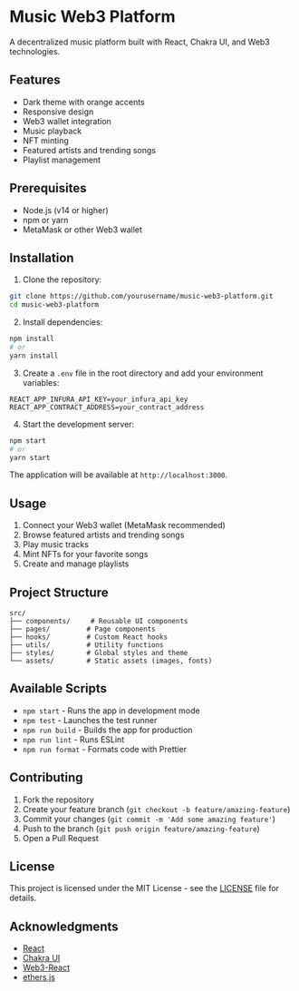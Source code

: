 # Music Web3 Platform

A decentralized music platform built with React, Chakra UI, and Web3 technologies.

## Features

- Dark theme with orange accents
- Responsive design
- Web3 wallet integration
- Music playback
- NFT minting
- Featured artists and trending songs
- Playlist management

## Prerequisites

- Node.js (v14 or higher)
- npm or yarn
- MetaMask or other Web3 wallet

## Installation

1. Clone the repository:
```bash
git clone https://github.com/yourusername/music-web3-platform.git
cd music-web3-platform
```

2. Install dependencies:
```bash
npm install
# or
yarn install
```

3. Create a `.env` file in the root directory and add your environment variables:
```env
REACT_APP_INFURA_API_KEY=your_infura_api_key
REACT_APP_CONTRACT_ADDRESS=your_contract_address
```

4. Start the development server:
```bash
npm start
# or
yarn start
```

The application will be available at `http://localhost:3000`.

## Usage

1. Connect your Web3 wallet (MetaMask recommended)
2. Browse featured artists and trending songs
3. Play music tracks
4. Mint NFTs for your favorite songs
5. Create and manage playlists

## Project Structure

```
src/
├── components/     # Reusable UI components
├── pages/         # Page components
├── hooks/         # Custom React hooks
├── utils/         # Utility functions
├── styles/        # Global styles and theme
└── assets/        # Static assets (images, fonts)
```

## Available Scripts

- `npm start` - Runs the app in development mode
- `npm test` - Launches the test runner
- `npm run build` - Builds the app for production
- `npm run lint` - Runs ESLint
- `npm run format` - Formats code with Prettier

## Contributing

1. Fork the repository
2. Create your feature branch (`git checkout -b feature/amazing-feature`)
3. Commit your changes (`git commit -m 'Add some amazing feature'`)
4. Push to the branch (`git push origin feature/amazing-feature`)
5. Open a Pull Request

## License

This project is licensed under the MIT License - see the [LICENSE](LICENSE) file for details.

## Acknowledgments

- [React](https://reactjs.org/)
- [Chakra UI](https://chakra-ui.com/)
- [Web3-React](https://github.com/NoahZinsmeister/web3-react)
- [ethers.js](https://docs.ethers.io/) 